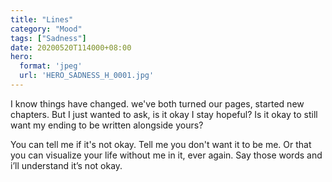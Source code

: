 ```yaml
---
title: "Lines"
category: "Mood"
tags: ["Sadness"]
date: 20200520T114000+08:00
hero:
  format: 'jpeg'
  url: 'HERO_SADNESS_H_0001.jpg'
---
```

I know things have changed. we've both turned our pages, started new chapters. But I just wanted to ask, is it okay I stay hopeful? Is it okay to still want my ending to be written alongside yours?

You can tell me if it's not okay. Tell me you don't want it to be me. Or that you can visualize your life without me in it, ever again. Say those words and i’ll understand it’s not okay.
